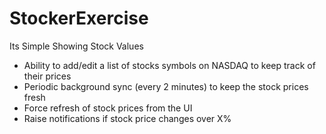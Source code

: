 # StockerExercise
Its Simple Showing Stock Values 

* Ability to add/edit a list of stocks symbols on NASDAQ to keep track of their prices
* Periodic background sync (every 2 minutes) to keep the stock prices fresh 
* Force refresh of stock prices from the UI
* Raise notifications if stock price changes over X%



